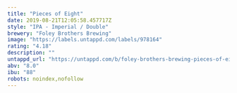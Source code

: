 ```yaml
---
title: "Pieces of Eight"
date: 2019-08-21T12:05:58.457717Z
style: "IPA - Imperial / Double"
brewery: "Foley Brothers Brewing"
image: "https://labels.untappd.com/labels/978164"
rating: "4.18"
description: ""
untappd_url: "https://untappd.com/b/foley-brothers-brewing-pieces-of-eight/978164"
abv: "8.0"
ibu: "88"
robots: noindex,nofollow
---
```


